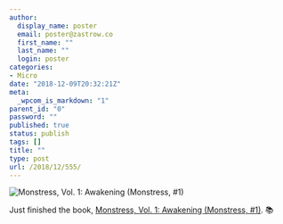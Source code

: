 ```yaml
---
author:
  display_name: poster
  email: poster@zastrow.co
  first_name: ""
  last_name: ""
  login: poster
categories:
- Micro
date: "2018-12-09T20:32:21Z"
meta:
  _wpcom_is_markdown: "1"
parent_id: "0"
password: ""
published: true
status: publish
tags: []
title: ""
type: post
url: /2018/12/555/
---
```

<p><img src="https://i.gr-assets.com/images/S/compressed.photo.goodreads.com/books/1471648131l/29396738._SY475_.jpg" alt="Monstress, Vol. 1: Awakening (Monstress, #1)" /></p>

<p>Just finished the book, <a href="https://www.goodreads.com/review/show/2619083669?utm_medium=api&amp;utm_source=rss">Monstress, Vol. 1: Awakening (Monstress, #1)</a>. 📚</p>